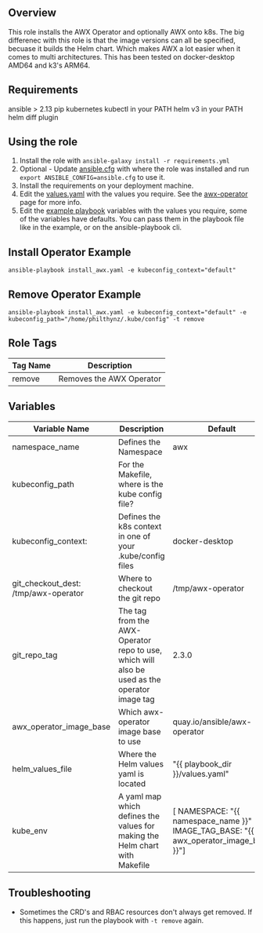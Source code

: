 ## Overview
This role installs the AWX Operator and optionally AWX onto k8s. The big differenec with this role is that the image versions can all be specified, becuase it builds the Helm chart. Which makes AWX a lot easier when it comes to multi architectures. This has been tested on docker-desktop AMD64 and k3's ARM64.

## Requirements
ansible > 2.13
pip kubernetes
kubectl in your PATH
helm v3 in your PATH
helm diff plugin

## Using the role
1. Install the role with `ansible-galaxy install -r requirements.yml`
2. Optional - Update [ansible.cfg](../../playbook-examples/ansible.cfg) with where the role was installed and run `export ANSIBLE_CONFIG=ansible.cfg` to use it.
3. Install the requirements on your deployment machine.
4. Edit the [values.yaml](../../playbook-examples/values.yaml) with the values you require. See the [awx-operator](https://github.com/ansible/awx-operator) page for more info.
5. Edit the [example playbook](../../playbook-examples/install_awx.yaml) variables with the values you require, some of the variables have defaults. You can pass them in the playbook file like in the example, or on the ansible-playbook cli. 

## Install Operator Example
```
ansible-playbook install_awx.yaml -e kubeconfig_context="default"
```

## Remove Operator Example
```
ansible-playbook install_awx.yaml -e kubeconfig_context="default" -e kubeconfig_path="/home/philthynz/.kube/config" -t remove
```

## Role Tags
| Tag Name | Description              |
|----------|--------------------------|
| remove   | Removes the AWX Operator |

## Variables
| Variable Name | Description         | Default |
|----------|--------------------------|---------|
| namespace_name | Defines the Namespace | awx |
| kubeconfig_path | For the Makefile, where is the kube config file? |  |
| kubeconfig_context: | Defines the k8s context in one of your .kube/config files | docker-desktop |
| git_checkout_dest: /tmp/awx-operator | Where to checkout the git repo | /tmp/awx-operator |
| git_repo_tag | The tag from the AWX-Operator repo to use, which will also be used as the operator image tag | 2.3.0 |
| awx_operator_image_base | Which awx-operator image base to use | quay.io/ansible/awx-operator |
| helm_values_file  | Where the Helm values yaml is located | "{{ playbook_dir }}/values.yaml" |
| kube_env | A yaml map which defines the values for making the Helm chart with Makefile | [ NAMESPACE: "{{ namespace_name }}" IMAGE_TAG_BASE: "{{ awx_operator_image_base }}"] |

## Troubleshooting

 - Sometimes the CRD's and RBAC resources don't always get removed. If this happens, just run the playbook with `-t remove` again.